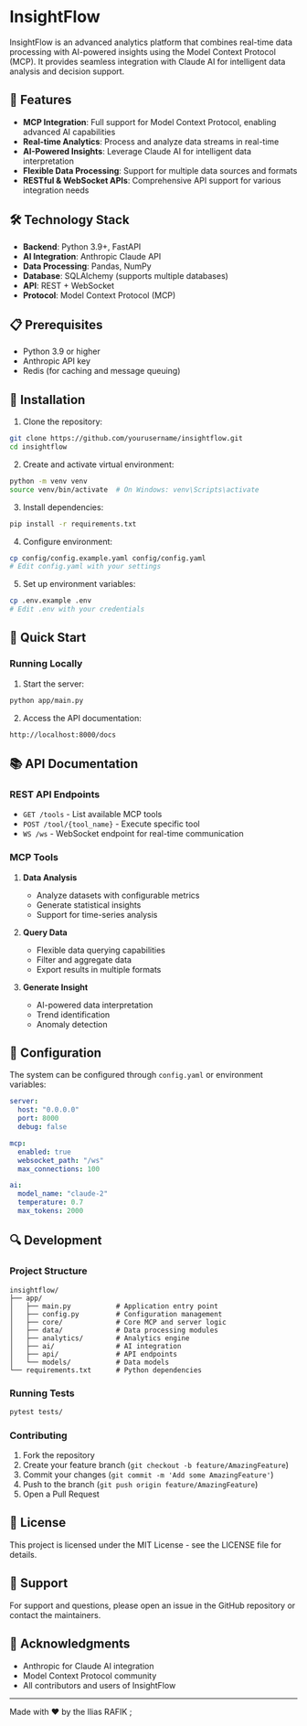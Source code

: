 # InsightFlow

InsightFlow is an advanced analytics platform that combines real-time data processing with AI-powered insights using the Model Context Protocol (MCP). It provides seamless integration with Claude AI for intelligent data analysis and decision support.

## 🚀 Features

- **MCP Integration**: Full support for Model Context Protocol, enabling advanced AI capabilities
- **Real-time Analytics**: Process and analyze data streams in real-time
- **AI-Powered Insights**: Leverage Claude AI for intelligent data interpretation
- **Flexible Data Processing**: Support for multiple data sources and formats
- **RESTful & WebSocket APIs**: Comprehensive API support for various integration needs

## 🛠️ Technology Stack

- **Backend**: Python 3.9+, FastAPI
- **AI Integration**: Anthropic Claude API
- **Data Processing**: Pandas, NumPy
- **Database**: SQLAlchemy (supports multiple databases)
- **API**: REST + WebSocket
- **Protocol**: Model Context Protocol (MCP)

## 📋 Prerequisites

- Python 3.9 or higher
- Anthropic API key
- Redis (for caching and message queuing)

## 🔧 Installation

1. Clone the repository:
```bash
git clone https://github.com/yourusername/insightflow.git
cd insightflow
```

2. Create and activate virtual environment:
```bash
python -m venv venv
source venv/bin/activate  # On Windows: venv\Scripts\activate
```

3. Install dependencies:
```bash
pip install -r requirements.txt
```

4. Configure environment:
```bash
cp config/config.example.yaml config/config.yaml
# Edit config.yaml with your settings
```

5. Set up environment variables:
```bash
cp .env.example .env
# Edit .env with your credentials
```

## 🚀 Quick Start

### Running Locally

1. Start the server:
```bash
python app/main.py
```

2. Access the API documentation:
```
http://localhost:8000/docs
```


## 📚 API Documentation

### REST API Endpoints

- `GET /tools` - List available MCP tools
- `POST /tool/{tool_name}` - Execute specific tool
- `WS /ws` - WebSocket endpoint for real-time communication

### MCP Tools

1. **Data Analysis**
   - Analyze datasets with configurable metrics
   - Generate statistical insights
   - Support for time-series analysis

2. **Query Data**
   - Flexible data querying capabilities
   - Filter and aggregate data
   - Export results in multiple formats

3. **Generate Insight**
   - AI-powered data interpretation
   - Trend identification
   - Anomaly detection

## 🔧 Configuration

The system can be configured through `config.yaml` or environment variables:

```yaml
server:
  host: "0.0.0.0"
  port: 8000
  debug: false

mcp:
  enabled: true
  websocket_path: "/ws"
  max_connections: 100

ai:
  model_name: "claude-2"
  temperature: 0.7
  max_tokens: 2000
```

## 🔍 Development

### Project Structure
```
insightflow/
├── app/
│   ├── main.py           # Application entry point
│   ├── config.py         # Configuration management
│   ├── core/             # Core MCP and server logic
│   ├── data/             # Data processing modules
│   ├── analytics/        # Analytics engine
│   ├── ai/               # AI integration
│   ├── api/              # API endpoints
│   └── models/           # Data models
└── requirements.txt      # Python dependencies
```

### Running Tests

```bash
pytest tests/
```

### Contributing

1. Fork the repository
2. Create your feature branch (`git checkout -b feature/AmazingFeature`)
3. Commit your changes (`git commit -m 'Add some AmazingFeature'`)
4. Push to the branch (`git push origin feature/AmazingFeature`)
5. Open a Pull Request

## 📄 License

This project is licensed under the MIT License - see the LICENSE file for details.

## 🤝 Support

For support and questions, please open an issue in the GitHub repository or contact the maintainers.

## 🙏 Acknowledgments

- Anthropic for Claude AI integration
- Model Context Protocol community
- All contributors and users of InsightFlow

---

Made with ❤️ by the Ilias RAFIK ;
